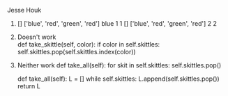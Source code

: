 
Jesse Houk
1) []
['blue', 'red', 'green', 'red']
blue
1
1
[]
['blue', 'red', 'green', 'red']
2
2
2)  Doesn't work   
    def take_skittle(self, color):
        if color in self.skittles:
        	self.skittles.pop(self.skittles.index(color))
3)  Neither work
    def take_all(self):
        for skit in self.skittles:
            self.skittles.pop()

	def take_all(self):
		L = []
		while self.skittles:
			L.append(self.skittles.pop())
		return L
